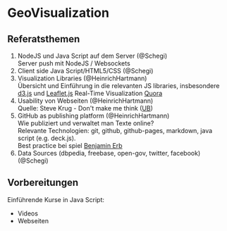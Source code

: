 GeoVisualization
================

## Referatsthemen

1. NodeJS und Java Script auf dem Server (@Schegi)  
   Server push mit NodeJS / Websockets
2. Client side Java Script/HTML5/CSS (@Schegi)
3. Visualization Libraries (@HeinrichHartmann)  
   Übersicht und Einführung in die relevanten JS libraries, insbesondere [d3.js](http://d3js.org) und [Leaflet.js](http://leafletjs.com/)
   Real-Time Visualization [Quora](http://www.quora.com/What-s-a-good-real-time-data-visualization-framework)
4. Usability von Webseiten (@HeinrichHartmann)  
   Quelle: Steve Krug - Don't make me think ([UB](http://aleph1.uni-koblenz.de/F?func=find-b&find_code=WRD&request=make+me+think))
5. GitHub as publishing platform  (@HeinrichHartmann)  
   Wie publiziert und verwaltet man Texte online?  
   Relevante Technologien: git, github, github-pages, markdown, java script (e.g. deck.js).  
   Best practice bei spiel [Benjamin Erb](http://berb.github.io/diploma-thesis/)
6. Data Sources (dbpedia, freebase, open-gov, twitter, facebook) (@Schegi)

## Vorbereitungen

Einführende Kurse in Java Script:
* Videos
* Webseiten
